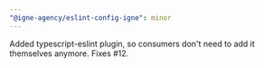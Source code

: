 ```yaml
---
"@igne-agency/eslint-config-igne": minor
---
```


Added typescript-eslint plugin, so consumers don't need to add it themselves anymore. Fixes #12.
